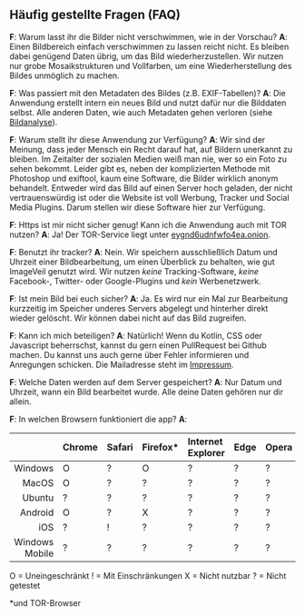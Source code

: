## Häufig gestellte Fragen (FAQ)
**F**: Warum lasst ihr die Bilder nicht verschwimmen, wie in der Vorschau?
**A**: Einen Bildbereich einfach verschwimmen zu lassen reicht nicht. Es bleiben dabei genügend Daten übrig, um das Bild wiederherzustellen. Wir nutzen nur grobe Mosaikstrukturen und Vollfarben, um eine Wiederherstellung des Bildes unmöglich zu machen.

**F**: Was passiert mit den Metadaten des Bildes (z.B. EXIF-Tabellen)?
**A**: Die Anwendung erstellt intern ein neues Bild und nutzt dafür nur die Bilddaten selbst. Alle anderen Daten, wie auch Metadaten gehen verloren (siehe [Bildanalyse](bildanalyse?l=de)).

**F**: Warum stellt ihr diese Anwendung zur Verfügung?
**A**: Wir sind der Meinung, dass jeder Mensch ein Recht darauf hat, auf Bildern unerkannt zu bleiben. Im Zeitalter der sozialen Medien weiß man nie, wer so ein Foto zu sehen bekommt. Leider gibt es, neben der komplizierten Methode mit Photoshop und exiftool, kaum eine Software, die Bilder wirklich anonym behandelt. Entweder wird das Bild auf einen Server hoch geladen, der nicht vertrauenswürdig ist oder die Website ist voll Werbung, Tracker und Social Media Plugins. Darum stellen wir diese Software hier zur Verfügung.

**F**: Https ist mir nicht sicher genug! Kann ich die Anwendung auch mit TOR nutzen?
**A**: Ja! Der TOR-Service liegt unter [eygnd6udnfwfo4ea.onion](http://eygnd6udnfwfo4ea.onion).

**F**: Benutzt ihr tracker?
**A**: Nein. Wir speichern ausschließlich Datum und Uhrzeit einer Bildbearbeitung, um einen Überblick zu behalten, wie gut ImageVeil genutzt wird. Wir nutzen *keine* Tracking-Software, *keine* Facebook-, Twitter- oder Google-Plugins und *kein* Werbenetzwerk.

**F**: Ist mein Bild bei euch sicher?
**A**: Ja. Es wird nur ein Mal zur Bearbeitung kurzzeitig im Speicher underes Servers abgelegt und hinterher direkt wieder gelöscht. Wir können dabei nicht auf das Bild zugreifen.

**F**: Kann ich mich beteiligen?
**A**: Natürlich! Wenn du Kotlin, CSS oder Javascript beherrschst, kannst du gern einen PullRequest bei Github machen. Du kannst uns auch gerne über Fehler informieren und Anregungen schicken. Die Mailadresse steht im [Impressum](impressum?l=de).

**F**: Welche Daten werden auf dem Server gespeichert?
**A**: Nur Datum und Uhrzeit, wann ein Bild bearbeitet wurde. Alle deine Daten gehören nur dir allein.

**F**: In welchen Browsern funktioniert die app?
**A**:

|                | Chrome | Safari | Firefox\* | Internet Explorer | Edge | Opera |
|---------------:|:-------|:-------|:--------|:------------------|:-----|:------|
| Windows        | O      | ?      | O       | ?                 | ?    | ?     |
| MacOS          | O      | ?      | ?       | ?                 | ?    | ?     |
| Ubuntu         | ?      | ?      | ?       | ?                 | ?    | ?     |
| Android        | O      | ?      | X       | ?                 | ?    | ?     |
| iOS            | ?      | !      | ?       | ?                 | ?    | ?     |
| Windows Mobile | ?      | ?      | ?       | ?                 | ?    | ?     |

O = Uneingeschränkt
! = Mit Einschränkungen
X = Nicht nutzbar
? = Nicht getestet

\*und TOR-Browser